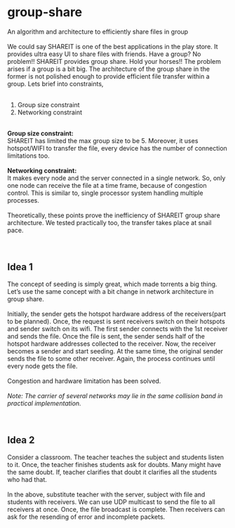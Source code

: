# group-share
An algorithm and architecture to efficiently share files in group
<br><br>
We could say SHAREIT is one of the best applications in the play store. It provides ultra easy UI to share files with friends. Have a group? No problem!! SHAREIT provides group share. Hold your horses!! The problem arises if a group is a bit big. The architecture of the group share in the former is not polished enough to provide efficient file transfer within a group. Lets brief into constraints,<br><br>
1. Group size constraint<br>
2. Networking constraint<br>
<br>
<b>Group size constraint:</b> 
<br>
SHAREIT has limited the max group size to be 5. Moreover, it uses hotspot/WIFI to transfer the file, every device has the number of connection limitations too.
<br><br>
<b>Networking constraint:</b>
<br>
It makes every node and the server connected in a single network. So, only one node can receive the file at a time frame, because of congestion control. This is similar to, single processor system handling multiple processes.
<br><br>
Theoretically, these points prove the inefficiency of SHAREIT group share architecture. We tested practically too, the transfer takes place at snail pace.
<br>
<br>
<br>
<h2>Idea 1</h2>
The concept of seeding is simply great, which made torrents a big thing. Let’s use the same concept with a bit change in network architecture in group share.
<br><br>
Initially, the sender gets the hotspot hardware address of the receivers(part to be planned). Once, the request is sent receivers switch on their hotspots and sender switch on its wifi. The first sender connects with the 1st receiver and sends the file. Once the file is sent, the sender sends half of the hotspot hardware addresses collected to the receiver. Now, the receiver becomes a sender and start seeding. At the same time, the original sender sends the file to some other receiver. Again, the process continues until every node gets the file.
<br><br>
Congestion and hardware limitation has been solved. 
<br><br>
<i>Note: The carrier of several networks may lie in the same collision band in practical implementation.</i>
<br><br><br>

<h2>Idea 2</h2>
Consider a classroom. The teacher teaches the subject and students listen to it.  Once, the teacher finishes students ask for doubts. Many might have the same doubt. If, teacher clarifies that doubt it clarifies all the students who had that.
<br><br>
In the above, substitute teacher with the server, subject with file and students with receivers.  We can use UDP multicast to send the file to all receivers at once. Once, the file broadcast is complete. Then receivers can ask for the resending of error and incomplete packets.
